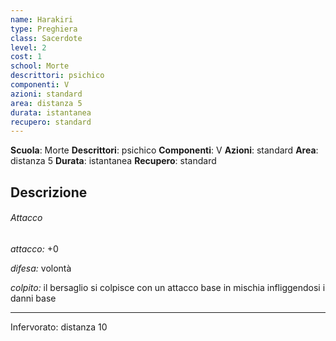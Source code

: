 ```yaml
---
name: Harakiri
type: Preghiera
class: Sacerdote
level: 2
cost: 1
school: Morte
descrittori: psichico
componenti: V
azioni: standard
area: distanza 5
durata: istantanea
recupero: standard
---
```

**Scuola**: Morte
**Descrittori**: psichico
**Componenti**: V
**Azioni**: standard
**Area**: distanza 5
**Durata**: istantanea
**Recupero**: standard

**Descrizione**
-

###### Attacco

*attacco:* +0

*difesa:* volontà

*colpito:* il bersaglio si colpisce con un attacco base in mischia infliggendosi i danni base

---

Infervorato: distanza 10